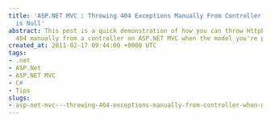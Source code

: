```yaml
---
title: 'ASP.NET MVC : Throwing 404 Exceptions Manually From Controller When Model
  is Null'
abstract: This post is a quick demonstration of how you can throw HttpException of
  404 manually from a controller on ASP.NET MVC when the model you're passing is null
created_at: 2011-02-17 09:44:00 +0000 UTC
tags:
- .net
- ASP.Net
- ASP.NET MVC
- C#
- Tips
slugs:
- asp-net-mvc---throwing-404-exceptions-manually-from-controller-when-model-is-null
---
```

